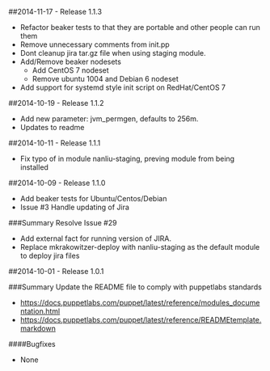 ##2014-11-17 - Release 1.1.3
- Refactor beaker tests to that they are portable and other people can run them
- Remove unnecessary comments from init.pp
- Dont cleanup jira tar.gz file when using staging module.
- Add/Remove beaker nodesets
  - Add CentOS 7 nodeset
  - Remove ubuntu 1004 and Debian 6 nodeset
- Add support for systemd style init script on RedHat/CentOS 7

##2014-10-19 - Release 1.1.2
- Add new parameter: jvm_permgen, defaults to 256m.
- Updates to readme

##2014-10-11 - Release 1.1.1
- Fix typo of in module nanliu-staging, preving module from being installed

##2014-10-09 - Release 1.1.0
- Add beaker tests for Ubuntu/Centos/Debian
- Issue #3 Handle updating of Jira

###Summary
Resolve Issue #29
- Add external fact for running version of JIRA.
- Replace mkrakowitzer-deploy with nanliu-staging as the default module to deploy jira files

##2014-10-01 - Release 1.0.1

###Summary
Update the README file to comply with puppetlabs standards
- https://docs.puppetlabs.com/puppet/latest/reference/modules_documentation.html
- https://docs.puppetlabs.com/puppet/latest/reference/READMEtemplate.markdown

####Bugfixes
- None
